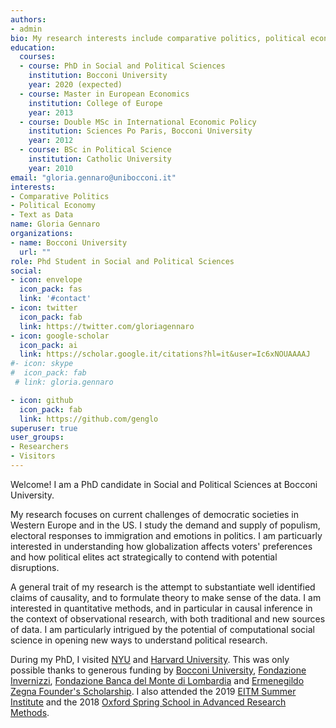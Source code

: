 ```yaml
---
authors:
- admin 
bio: My research interests include comparative politics, political economy and text as data.
education:
  courses:
  - course: PhD in Social and Political Sciences
    institution: Bocconi University
    year: 2020 (expected)
  - course: Master in European Economics
    institution: College of Europe
    year: 2013
  - course: Double MSc in International Economic Policy
    institution: Sciences Po Paris, Bocconi University
    year: 2012
  - course: BSc in Political Science
    institution: Catholic University
    year: 2010
email: "gloria.gennaro@unibocconi.it"
interests:
- Comparative Politics
- Political Economy
- Text as Data
name: Gloria Gennaro
organizations:
- name: Bocconi University
  url: ""
role: Phd Student in Social and Political Sciences
social:
- icon: envelope
  icon_pack: fas
  link: '#contact'
- icon: twitter
  icon_pack: fab
  link: https://twitter.com/gloriagennaro
- icon: google-scholar
  icon_pack: ai
  link: https://scholar.google.it/citations?hl=it&user=Ic6xNOUAAAAJ
#- icon: skype
#  icon_pack: fab
 # link: gloria.gennaro

- icon: github
  icon_pack: fab
  link: https://github.com/genglo
superuser: true
user_groups:
- Researchers
- Visitors
---
```

Welcome! I am a PhD candidate in Social and Political Sciences at Bocconi University.

My research focuses on current challenges of democratic societies in Western Europe and in the US. I study the demand and supply of populism, electoral responses to immigration and emotions in politics. I am particuarly interested in understanding how globalization affects voters' preferences and how political elites act strategically to contend with potential disruptions. 

A general trait of my research is the attempt to substantiate well identified claims of causality, and to formulate theory to make sense of the data. I am interested in quantitative methods, and in particular in causal inference in the context of observational research, with both traditional and new sources of data. I am particularly intrigued by the potential of computational social science in opening new ways to understand political research.

During my PhD, I visited [NYU](https://as.nyu.edu/content/nyu-as/as/departments/sociology.html) and [Harvard University](https://economics.harvard.edu). This was only possible thanks to generous funding by [Bocconi University](https://www.unibocconi.eu/wps/wcm/connect/Bocconi/SitoPubblico_EN/Navigation+Tree/Home/Programs/PhD/), [Fondazione Invernizzi](https://www.unibocconi.eu/wps/wcm/connect/Bocconi/SitoPubblico_EN/Navigation+Tree/Home/Programs/PhD/PARAGRAFO+12+3+HANDBOOK+Special+financial+support+for+PhD+candidates+and+PhD+fellows), [Fondazione Banca del Monte di Lombardia](http://www.fbml.it/progetto-professionalità-IT.aspx) and [Ermenegildo Zegna Founder's Scholarship](http://www.zegnagroup.com/it/ez-founders-scholarship). I also attended the 2019 [EITM Summer Institute](http://eitm.emory.edu) and the 2018 [Oxford Spring School in Advanced Research Methods](https://www.politics.ox.ac.uk/spring-school/spring-school.html).
